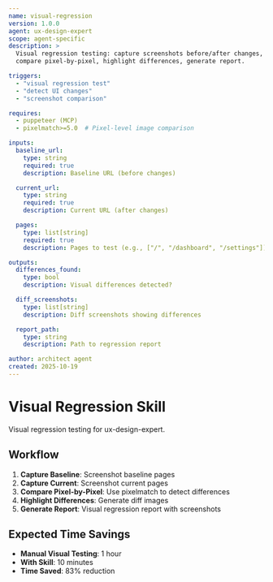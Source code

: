 ```yaml
---
name: visual-regression
version: 1.0.0
agent: ux-design-expert
scope: agent-specific
description: >
  Visual regression testing: capture screenshots before/after changes,
  compare pixel-by-pixel, highlight differences, generate report.

triggers:
  - "visual regression test"
  - "detect UI changes"
  - "screenshot comparison"

requires:
  - puppeteer (MCP)
  - pixelmatch>=5.0  # Pixel-level image comparison

inputs:
  baseline_url:
    type: string
    required: true
    description: Baseline URL (before changes)

  current_url:
    type: string
    required: true
    description: Current URL (after changes)

  pages:
    type: list[string]
    required: true
    description: Pages to test (e.g., ["/", "/dashboard", "/settings"])

outputs:
  differences_found:
    type: bool
    description: Visual differences detected?

  diff_screenshots:
    type: list[string]
    description: Diff screenshots showing differences

  report_path:
    type: string
    description: Path to regression report

author: architect agent
created: 2025-10-19
---
```


# Visual Regression Skill

Visual regression testing for ux-design-expert.

## Workflow

1. **Capture Baseline**: Screenshot baseline pages
2. **Capture Current**: Screenshot current pages
3. **Compare Pixel-by-Pixel**: Use pixelmatch to detect differences
4. **Highlight Differences**: Generate diff images
5. **Generate Report**: Visual regression report with screenshots

## Expected Time Savings

- **Manual Visual Testing**: 1 hour
- **With Skill**: 10 minutes
- **Time Saved**: 83% reduction
